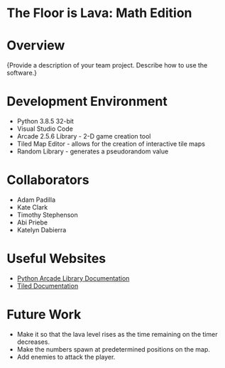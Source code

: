 # The Floor is Lava: Math Edition

# Overview

{Provide a description of your team project.  Describe how to use the software.}



# Development Environment

* Python 3.8.5 32-bit
* Visual Studio Code
* Arcade 2.5.6 Library - 2-D game creation tool
* Tiled Map Editor - allows for the creation of interactive tile maps
* Random Library - generates a pseudorandom value

# Collaborators

* Adam Padilla
* Kate Clark
* Timothy Stephenson
* Abi Priebe
* Katelyn Dabierra

# Useful Websites

* [Python Arcade Library Documentation](https://arcade.academy/index.html)
* [Tiled Documentation](https://doc.mapeditor.org/en/stable/)

# Future Work

* Make it so that the lava level rises as the time remaining on the timer decreases.
* Make the numbers spawn at predetermined positions on the map.
* Add enemies to attack the player.
